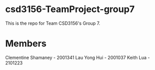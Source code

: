 # csd3156-TeamProject-group7
This is the repo for Team CSD3156's Group 7.

# Members
Clementine Shamaney - 2001341
Lau Yong Hui - 2001037
Keith Lua - 2101223
